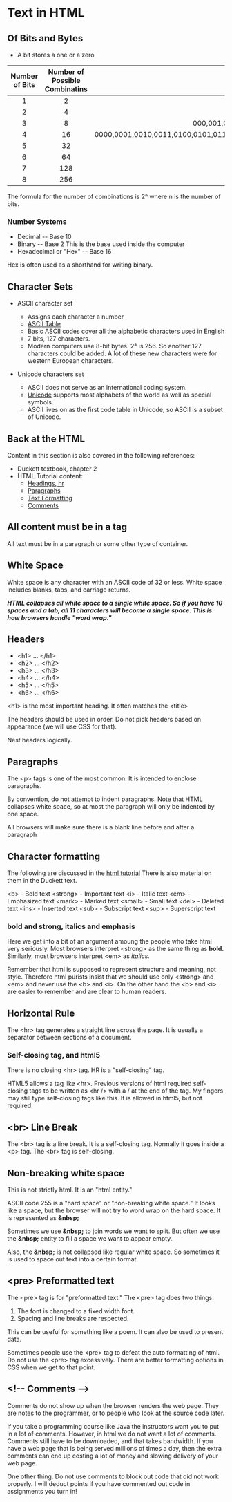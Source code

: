 # Text in HTML

## Of Bits and Bytes

* A bit stores a one or a zero

|Number of Bits|Number of Possible Combinatins|Examples|
|:---:|:---:|:---:|
|1|2|0,1|
|2|4|00, 01, 10, 11|
|3|8|000,001,010,011,100,101,110,111|
|4|16|0000,0001,0010,0011,0100,0101,0110,0111,1000,1001,1010,1011,1100,1101,1110,1111}
|5|32|-|
|6|64|-|
|7|128|-|
|8|256|-|

The formula for the number of combinations is 2ⁿ where n is the number of bits.

### Number Systems

* Decimal -- Base 10
* Binary -- Base 2  This is the base used inside the computer
* Hexadecimal or "Hex" -- Base 16

Hex is often used as a shorthand for writing binary.

## Character Sets

* ASCII character set
  * Assigns each character a number
  * [ASCII Table](http://www.asciitable.com/)
  * Basic ASCII codes cover all the alphabetic characters used in English
  * 7 bits, 127 characters.
  * Modern computers use 8-bit bytes.  2⁸ is 256.  So another 127 characters could be added.  A lot of these new characters were for western European characters.

* Unicode characters set
  * ASCII does not serve as an international coding system.
  * [Unicode](http://www.unicode.org/charts/) supports most alphabets of the world as well as special symbols.
  * ASCII lives on as the first code table in Unicode, so ASCII is a subset of Unicode.

## Back at the HTML

Content in this section is also covered in the following references:

* Duckett textbook, chapter 2
* HTML Tutorial content:
  * [Headings, hr](https://www.w3schools.com/html/html_headings.asp)
  * [Paragraphs](https://www.w3schools.com/html/html_paragraphs.asp)
  * [Text Formatting](https://www.w3schools.com/html/html_formatting.asp)
  * [Comments](https://www.w3schools.com/html/html_comments.asp)

## All content must be in a tag

All text must be in a paragraph or some other type of container.

## White Space

White space is any character with an ASCII code of 32 or less.  White space includes blanks, tabs, and carriage returns.  

***HTML collapses all white space to a single white space.  So if you have 10 spaces and a tab, all 11 characters will become a single space.  This is how browsers handle "word wrap."***

## Headers

* &lt;h1&gt; ... &lt;/h1&gt;
* &lt;h2&gt; ... &lt;/h2&gt;
* &lt;h3&gt; ... &lt;/h3&gt;
* &lt;h4&gt; ... &lt;/h4&gt;
* &lt;h5&gt; ... &lt;/h5&gt;
* &lt;h6&gt; ... &lt;/h6&gt;

&lt;h1&gt; is the most important heading.  It often matches the &lt;title&gt;

The headers should be used in order.  Do not pick headers based on appearance (we will use CSS for that).

Nest headers logically.

## Paragraphs

The &lt;p&gt; tags is one of the most common.  It is intended to enclose paragraphs.  

By convention, do not attempt to indent paragraphs.  Note that HTML collapses white space, so at most the paragraph will only be indented by one space.

All browsers will make sure there is a blank line before and after a paragraph

## Character formatting

The following are discussed in the [html tutorial](https://www.w3schools.com/html/html_formatting.asp)  There is also material on them in the Duckett text.

&lt;b&gt; - Bold text
&lt;strong&gt; - Important text
&lt;i&gt; - Italic text
&lt;em&gt; - Emphasized text
&lt;mark&gt; - Marked text
&lt;small&gt; - Small text
&lt;del&gt; - Deleted text
&lt;ins&gt; - Inserted text
&lt;sub&gt; - Subscript text
&lt;sup&gt; - Superscript text

### bold and strong, italics and emphasis

Here we get into a bit of an argument amoung the people who take html very seriously.  Most browsers interpret &lt;strong&gt; as the same thing as **bold.**  Similarly, most browsers interpret &lt;em&gt; as *italics.*  

Remember that html is supposed to represent structure and meaning, not style.  Therefore html purists insist that we should use only &lt;strong&gt; and &lt;em&gt; and never use the &lt;b&gt; and &lt;i&gt;.  On the other hand the &lt;b&gt; and &lt;i&gt; are easier to remember and are clear to human readers.

## Horizontal Rule

The &lt;hr&gt; tag generates a straight line across the page.  It is usually a separator between sections of a document.

### Self-closing tag, and html5

There is no closing &lt;hr&gt; tag.  HR is a "self-closing" tag.

HTML5 allows a tag like &lt;hr&gt;.  Previous versions of html required self-closing tags to be written as &lt;hr /&gt; with a / at the end of the tag.  My fingers may still type self-closing tags like this.  It is allowed in html5, but not required.

## &lt;br&gt; Line Break

The &lt;br&gt; tag is a line break.  It is a self-closing tag.  Normally it goes inside a &lt;p&gt; tag.  The &lt;br&gt; tag is self-closing.

## Non-breaking white space

This is not strictly html.  It is an "html entity."  

ASCII code 255 is a "hard space" or "non-breaking white space."  It looks like a space, but the browser will not try to word wrap on the hard space.   It is represented as **&amp;nbsp;**

Sometimes we use **&amp;nbsp;** to join words we want to split.  But often we use the **&amp;nbsp;** entity to fill a space we want to appear empty.

Also, the **&amp;nbsp;** is not collapsed like regular white space.  So sometimes it is used to space out text into a certain format.

## &lt;pre&gt; Preformatted text

The &lt;pre&gt; tag is for "preformatted text."  The &lt;pre&gt; tag does two things.

1. The font is changed to a fixed width font.
2. Spacing and line breaks are respected.

This can be useful for something like a poem.  It can also be used to present data.

Sometimes people use the &lt;pre&gt; tag to defeat the auto formatting of html.  Do not use the &lt;pre&gt; tag excessively.  There are better formatting options in CSS when we get to that point.

## &lt;!-- Comments --&gt;

Comments do not show up when the browser renders the web page.  They are notes to the programmer, or to people who look at the source code later.

If you take a programming course like Java the instructors want you to put in a lot of comments.  However, in html we do not want a lot of comments.  Comments still have to be downloaded, and that takes bandwidth.  If you have a web page that is being served millions of times a day, then the extra comments can end up costing a lot of money and slowing delivery of your web page.

One other thing.  Do not use comments to block out code that did not work properly.  I will deduct points if you have commented out code in assignments you turn in!
